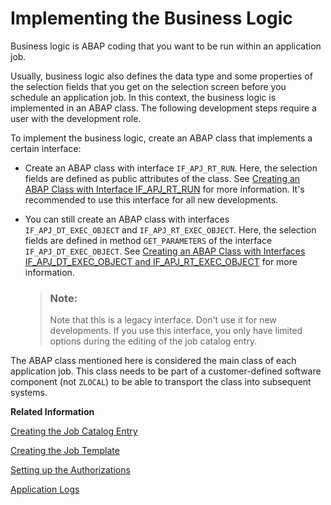 <!-- loio99dcde1a72ed4e7fb0959ead46a7fbf5 -->

# Implementing the Business Logic

Business logic is ABAP coding that you want to be run within an application job.



Usually, business logic also defines the data type and some properties of the selection fields that you get on the selection screen before you schedule an application job. In this context, the business logic is implemented in an ABAP class. The following development steps require a user with the development role.

To implement the business logic, create an ABAP class that implements a certain interface:

-   Create an ABAP class with interface `IF_APJ_RT_RUN`. Here, the selection fields are defined as public attributes of the class. See [Creating an ABAP Class with Interface IF\_APJ\_RT\_RUN](creating-an-abap-class-with-interface-if-apj-rt-run-79bd2d9.md) for more information. It's recommended to use this interface for all new developments.
-   You can still create an ABAP class with interfaces `IF_APJ_DT_EXEC_OBJECT` and `IF_APJ_RT_EXEC_OBJECT`. Here, the selection fields are defined in method `GET_PARAMETERS` of the interface `IF_APJ_DT_EXEC_OBJECT`. See [Creating an ABAP Class with Interfaces IF\_APJ\_DT\_EXEC\_OBJECT and IF\_APJ\_RT\_EXEC\_OBJECT](creating-an-abap-class-with-interfaces-if-apj-dt-exec-object-and-if-apj-rt-exec-object-767ef7b.md) for more information.

    > ### Note:  
    > Note that this is a legacy interface. Don't use it for new developments. If you use this interface, you only have limited options during the editing of the job catalog entry.


The ABAP class mentioned here is considered the main class of each application job. This class needs to be part of a customer-defined software component \(not `ZLOCAL`\) to be able to transport the class into subsequent systems.

**Related Information**  


[Creating the Job Catalog Entry](creating-the-job-catalog-entry-1cff59e.md "")

[Creating the Job Template](creating-the-job-template-1f04ad2.md "")

[Setting up the Authorizations](setting-up-the-authorizations-bb559a5.md "Some further activities in ABAP development tools for Eclipse and in the administrator’s launchpad are necessary to be able to schedule the job template in the Fiori app Application Jobs.")

[Application Logs](application-logs-091bec9.md "You can use the Application Logs to display and check if any errors occurred during runtime.")

